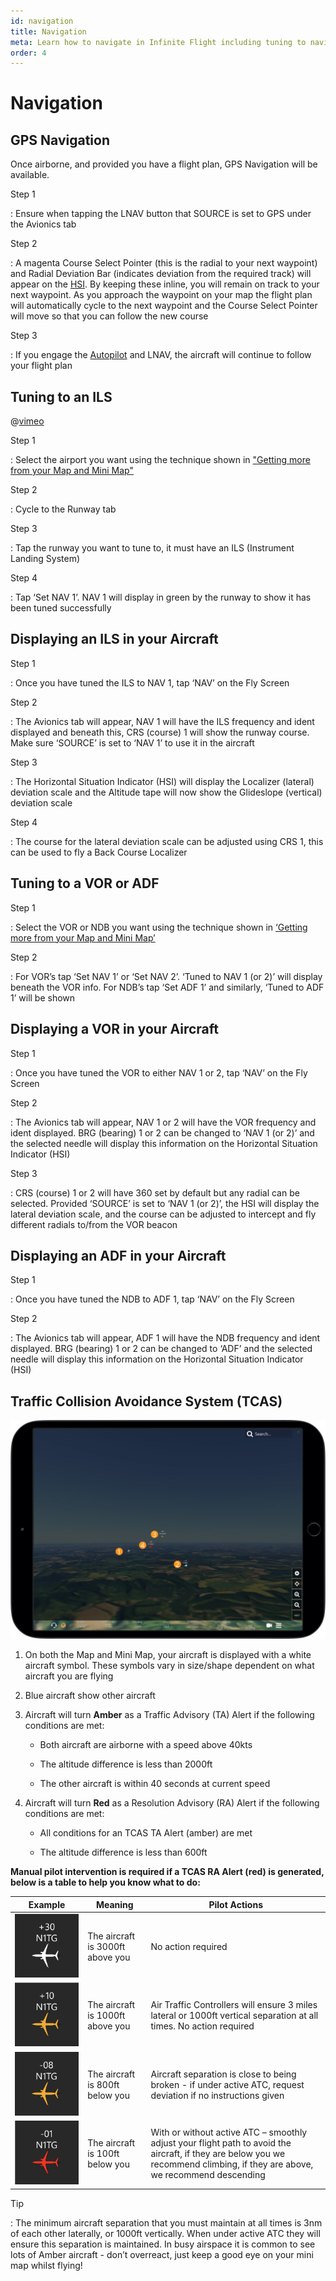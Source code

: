 ```yaml
---
id: navigation
title: Navigation
meta: Learn how to navigate in Infinite Flight including tuning to navigation aids, and the use of TCAS.
order: 4
---
```


# Navigation



## GPS Navigation

Once airborne, and provided you have a flight plan, GPS Navigation will be available.



Step 1

: Ensure when tapping the LNAV button that SOURCE is set to GPS under the Avionics tab



Step 2

: A magenta Course Select Pointer (this is the radial to your next waypoint) and Radial Deviation Bar (indicates deviation from the required track) will appear on the [HSI](/guide/getting-started/pilot-user-interface/hud#head-up-display-(hud)). By keeping these inline, you will remain on track to your next waypoint. As you approach the waypoint on your map the flight plan will automatically cycle to the next waypoint and the Course Select Pointer will move so that you can follow the new course



Step 3

: If you engage the [Autopilot](/guide/getting-started/pilot-user-interface/autopilot#autopilot) and LNAV, the aircraft will continue to follow your flight plan



## Tuning to an ILS

@[vimeo](429403253)

Step 1

: Select the airport you want using the technique shown in ["Getting more from your Map and Mini Map"](/guide/getting-started/pilot-user-interface/flight-planning#getting-more-from-your-map-and-mini-map)

 

Step 2

: Cycle to the Runway tab

 

Step 3

: Tap the runway you want to tune to, it must have an ILS (Instrument Landing System)

 

Step 4

: Tap ‘Set NAV 1’. NAV 1 will display in green by the runway to show it has been tuned successfully

 

## Displaying an ILS in your Aircraft



Step 1

: Once you have tuned the ILS to NAV 1, tap ‘NAV’ on the Fly Screen

 

Step 2

: The Avionics tab will appear, NAV 1 will have the ILS frequency and ident displayed and beneath this, CRS (course) 1 will show the runway course. Make sure ‘SOURCE’ is set to ‘NAV 1’ to use it in the aircraft

 

Step 3

: The Horizontal Situation Indicator (HSI) will display the Localizer (lateral) deviation scale and the Altitude tape will now show the Glideslope (vertical) deviation scale

 

Step 4

: The course for the lateral deviation scale can be adjusted using CRS 1, this can be used to fly a Back Course Localizer

 

## Tuning to a VOR or ADF



Step 1

: Select the VOR or NDB you want using the technique shown in [‘Getting more from your Map and Mini Map’](/guide/getting-started/pilot-user-interface/flight-planning#getting-more-from-your-map-and-mini-map)

 

Step 2

: For VOR’s tap ‘Set NAV 1’ or ‘Set NAV 2’. ‘Tuned to NAV 1 (or 2)’ will display beneath the VOR info. For NDB’s tap ‘Set ADF 1’ and similarly, ‘Tuned to ADF 1’ will be shown

 

## Displaying a VOR in your Aircraft

 

Step 1

: Once you have tuned the VOR to either NAV 1 or 2, tap ‘NAV’ on the Fly Screen

 

Step 2

: The Avionics tab will appear, NAV 1 or 2 will have the VOR frequency and ident displayed. BRG (bearing) 1 or 2 can be changed to ‘NAV 1 (or 2)’ and the selected needle will display this information on the Horizontal Situation Indicator (HSI)

 

Step 3

: CRS (course) 1 or 2 will have 360 set by default but any radial can be selected. Provided ‘SOURCE’ is set to ‘NAV 1 (or 2)’, the HSI will display the lateral deviation scale, and the course can be adjusted to intercept and fly different radials to/from the VOR beacon

 

## Displaying an ADF in your Aircraft



Step 1

: Once you have tuned the NDB to ADF 1, tap ‘NAV’ on the Fly Screen

 

Step 2

: The Avionics tab will appear, ADF 1 will have the NDB frequency and ident displayed. BRG (bearing) 1 or 2 can be changed to ‘ADF’ and the selected needle will display this information on the Horizontal Situation Indicator (HSI)

 

## Traffic Collision Avoidance System (TCAS)


![TCAS on Map](_images/manual/frames/tcas.jpg) 


1. On both the Map and Mini Map, your aircraft is displayed with a white aircraft symbol. These symbols vary in size/shape dependent on what aircraft you are flying

   

2. Blue aircraft show other aircraft

   

3. Aircraft will turn **Amber** as a Traffic Advisory (TA) Alert if the following conditions are met:

   

   -    Both aircraft are airborne with a speed above 40kts

   -    The altitude difference is less than 2000ft

   -    The other aircraft is within 40 seconds at current speed

   

4. Aircraft will turn **Red** as a Resolution Advisory (RA) Alert if the following conditions are met:

   

   -    All conditions for an TCAS TA Alert (amber) are met

   -    The altitude difference is less than 600ft

   

**Manual pilot intervention is required if a TCAS RA Alert (red) is generated, below is a table to help you know what to do:**

 

| **Example** | **Meaning**                      | **Pilot Actions**                                            |
| ----------- | -------------------------------- | ------------------------------------------------------------ |
| ![](_images/manual/graphics/tcas-1.svg)     | The aircraft is 3000ft above you | No action required                                           |
| ![](_images/manual/graphics/tcas-2.svg)   | The aircraft is 1000ft above you | Air Traffic Controllers will ensure 3 miles  lateral or 1000ft vertical separation at all times. No action required |
| ![](_images/manual/graphics/tcas-3.svg)    | The aircraft is 800ft below you  | Aircraft separation is close to being broken  - if under active ATC, request deviation if no instructions given |
| ![](_images/manual/graphics/tcas-4.svg)      | The aircraft is 100ft below you  | With or without active ATC – smoothly adjust  your flight path to avoid the aircraft, if they are below you we recommend  climbing, if they are above, we recommend descending |

 

Tip

: The minimum aircraft separation that you must maintain at all times is 3nm of each other laterally, or 1000ft vertically. When under active ATC they will ensure this separation is maintained. In busy airspace it is common to see lots of Amber aircraft - don’t overreact, just keep a good eye on your mini map whilst flying!

